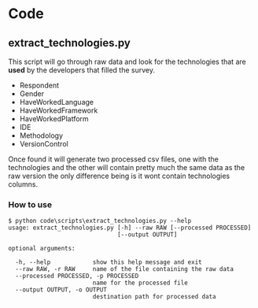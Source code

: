 # Code

## extract_technologies.py

This script will go through raw data and look for the technologies that are **used** by the developers that filled the survey.

* Respondent
* Gender
* HaveWorkedLanguage
* HaveWorkedFramework
* HaveWorkedPlatform
* IDE
* Methodology
* VersionControl

Once found it will generate two processed csv files, one with the technologies and the other will contain pretty much the same data as the raw version the only difference being is it wont contain technologies columns.

### How to use

```
$ python code\scripts\extract_technologies.py --help
usage: extract_technologies.py [-h] --raw RAW [--processed PROCESSED]
                               [--output OUTPUT]

optional arguments:

  -h, --help            show this help message and exit
  --raw RAW, -r RAW     name of the file containing the raw data
  --processed PROCESSED, -p PROCESSED
                        name for the processed file
  --output OUTPUT, -o OUTPUT
                        destination path for processed data
```
